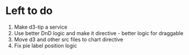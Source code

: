 Left to do
==========

1. Make d3-tip a service
2. Use better DnD logic and make it directive - better logic for draggable
3. Move d3 and other src files to chart directive
4. Fix pie label position logic